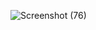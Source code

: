 
![Screenshot (76)](https://github.com/Annabeldataguru/Hotel-rating-analysis/assets/132600554/544c77ca-ed91-4f2a-a16d-44b7f11dc319)
